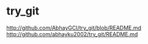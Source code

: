 # try_git
http://github.com/AbhayGCI/try_git/blob/README.md  <br>
http://github.com/abhayku2002/try_git/README.md
